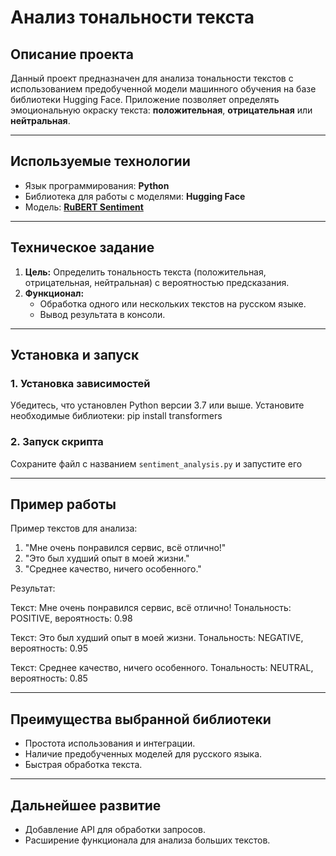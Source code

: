 # **Анализ тональности текста**

## **Описание проекта**
Данный проект предназначен для анализа тональности текстов с использованием предобученной модели машинного обучения на базе библиотеки Hugging Face. Приложение позволяет определять эмоциональную окраску текста: **положительная**, **отрицательная** или **нейтральная**.

---

## **Используемые технологии**
- Язык программирования: **Python**
- Библиотека для работы с моделями: **Hugging Face**
- Модель: [**RuBERT Sentiment**](https://huggingface.co/blanchefort/rubert-base-cased-sentiment)

---

## **Техническое задание**
1. **Цель:** Определить тональность текста (положительная, отрицательная, нейтральная) с вероятностью предсказания.  
2. **Функционал:**  
   - Обработка одного или нескольких текстов на русском языке.  
   - Вывод результата в консоли.  

---

## **Установка и запуск**
### 1. Установка зависимостей
Убедитесь, что установлен Python версии 3.7 или выше. Установите необходимые библиотеки: pip install transformers


### 2. Запуск скрипта
Сохраните файл с названием `sentiment_analysis.py` и запустите его

---

## **Пример работы**
Пример текстов для анализа:

1. "Мне очень понравился сервис, всё отлично!"
2. "Это был худший опыт в моей жизни."
3. "Среднее качество, ничего особенного."


Результат:

Текст: Мне очень понравился сервис, всё отлично!
Тональность: POSITIVE, вероятность: 0.98

Текст: Это был худший опыт в моей жизни.
Тональность: NEGATIVE, вероятность: 0.95

Текст: Среднее качество, ничего особенного.
Тональность: NEUTRAL, вероятность: 0.85


---

## **Преимущества выбранной библиотеки**
- Простота использования и интеграции.  
- Наличие предобученных моделей для русского языка.  
- Быстрая обработка текста.  

---

## **Дальнейшее развитие**
- Добавление API для обработки запросов.  
- Расширение функционала для анализа больших текстов.  

